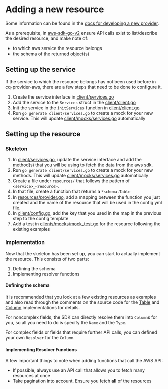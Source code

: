 # Adding a new resource

Some information can be found in the [docs for developing a new provider](https://docs.cloudquery.io/developers/developing-new-provider).

As a prerequisite, in [aws-sdk-go-v2](https://pkg.go.dev/github.com/aws/aws-sdk-go-v2) ensure API calls exist to list/describe the desired resource, and make note of:

   - to which aws service the resource belongs
   - the schema of the returned object(s)

## Setting up the service

If the service to which the resource belongs has not been used before in cq-provider-aws, there are a few steps that need to be done to configure it.

1. Create the service interface in [client/services.go](./client/services.go)
1. Add the service to the `Services` struct in the [client/client.go](./client/client.go)
1. Init the service in the `initServices` function in [client/client.go](./client/client.go)
1. Run `go generate client/services.go` to create a mock for your new service. This will update [client/mocks/services.go](./client/mocks/services.go) automatically

## Setting up the resource

### Skeleton

1. In [client/services.go](./client/services.go), update the service interface and add the method(s) that you will be using to fetch the data from the aws sdk.
1. Run `go generate client/services.go` to create a mock for your new methods. This will update [client/mocks/services.go](./client/mocks/services.go) automatically
1. Create a file under `resources/` that follows the pattern of `<service>_<resource>`.
1. In that file, create a function that returns a `*schema.Table`
1. In [resources/provider.go](./resources/provider.go), add a mapping between the function you just created and the name of the resource that will be used in the config yml file.
1. In [client/config.go](./client/config.go), add the key that you used in the map in the previous step to the config template
1. Add a test in [clients/mocks/mock_test.go](./clients/../client/mocks/mock_test.go) for the resource following the existing examples

### Implementation

Now that the skeleton has been set up, you can start to actually implement the resource. This consists of two parts: 

1. Defining the schema
1. Implementing resolver functions

#### Defining the schema

It is recommended that you look at a few existing resources as examples and also read through the comments on the source code for the [Table](https://github.com/cloudquery/cq-provider-sdk/blob/main/provider/schema/table.go) and [Column](https://github.com/cloudquery/cq-provider-sdk/blob/main/provider/schema/column.go) implementations for details.

For noncomplex fields, the SDK can directly resolve them into `Column`s for you, so all you need to do is specify the `Name` and the `Type`.

For complex fields or fields that require further API calls, you can defined your own `Resolver` for the `Column`.

#### Implementing Resolver Functions

A few important things to note when adding functions that call the AWS API:

- If possible, always use an API call that allows you to fetch many resources at once
- Take pagination into account. Ensure you fetch **all** of the resources
